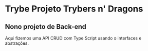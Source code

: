 # Trybe Projeto Trybers n' Dragons
## Nono projeto de Back-end

Aqui fizemos uma API CRUD com Type Script usando o interfaces e abstrações.
